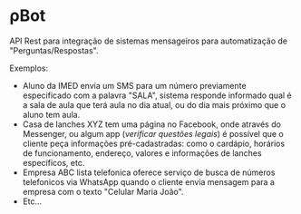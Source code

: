 # &rho;Bot
API Rest para integração de sistemas mensageiros para automatização de "Perguntas/Respostas".

Exemplos:

* Aluno da IMED envia um SMS para um número previamente especificado com a palavra "SALA", sistema responde informado qual é a sala de aula que terá aula no dia atual, ou do dia mais próximo que o aluno tem aula.
* Casa de lanches XYZ tem uma página no Facebook, onde através do Messenger, ou algum app (*verificar questões legais*) é possível que o cliente peça informações pré-cadastradas: como o cardápio, horários de funcionamento, endereço, valores e informações de lanches específicos, etc.
* Empresa ABC lista telefonica oferece serviço de busca de números telefonicos via WhatsApp quando o cliente envia mensagem para a empresa com o texto "Celular Maria João".
* Etc...
